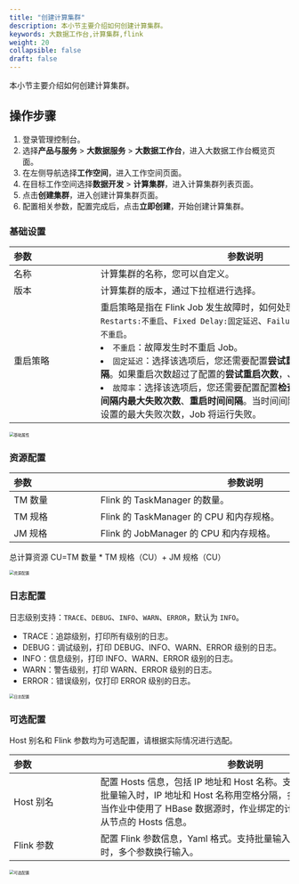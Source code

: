 ```yaml
---
title: "创建计算集群"
description: 本小节主要介绍如何创建计算集群。 
keywords: 大数据工作台,计算集群,flink
weight: 20
collapsible: false
draft: false
---
```


本小节主要介绍如何创建计算集群。

## 操作步骤

1. 登录管理控制台。
2. 选择**产品与服务** > **大数据服务** > **大数据工作台**，进入大数据工作台概览页面。
3. 在左侧导航选择**工作空间**，进入工作空间页面。
4. 在目标工作空间选择**数据开发** > **计算集群**，进入计算集群列表页面。
5. 点击**创建集群**，进入创建计算集群页面。
6. 配置相关参数，配置完成后，点击**立即创建**，开始创建计算集群。

### 基础设置

| <span style="display:inline-block;width:140px">参数</span>  | <span style="display:inline-block;width:520px">参数说明</span>  |
| :------------- | ------------------------------------------------------------ |
| 名称       | 计算集群的名称，您可以自定义。               |
| 版本       | 计算集群的版本，通过下拉框进行选择。              |
| 重启策略    | 重启策略是指在 Flink Job 发生故障时，如何处理 Job。包括`No Restarts:不重启`、`Fixed Delay:固定延迟`、`Failure Rate:故障率`，默认为`不重启`。<li>`不重启`：故障发生时不重启 Job。 <li>`固定延迟`：选择该选项后，您还需要配置**尝试重启次数**和**重启时间间隔**。如果重启次数超过了配置的**尝试重启次数**，Job 将运行失败。<li>`故障率`：选择该选项后，您还需要配置配置**检查故障率时间间隔**、**时间间隔内最大失败次数**、**重启时间间隔**。当时间间隔内发生故障的次数超过设置的最大失败次数，Job 将运行失败。 </span>             |

<img src="/bigdata/dataomnis/_images/cluster_basic.png" alt="基础属性" style="zoom:50%;" />

### 资源配置

| <span style="display:inline-block;width:140px">参数</span>  | <span style="display:inline-block;width:520px">参数说明</span>  |
| :------------- | ------------------------------------------------------------ |
| TM 数量       | Flink 的 TaskManager 的数量。               |
| TM 规格       | Flink 的 TaskManager 的 CPU 和内存规格。              |
| JM 规格       | Flink 的 JobManager 的 CPU 和内存规格。               |

总计算资源 CU=TM 数量 * TM 规格（CU）+ JM 规格（CU）

<img src="/bigdata/dataomnis/_images/cluster_resource.png" alt="资源配置" style="zoom:50%;" />

### 日志配置

日志级别支持：`TRACE`、`DEBUG`、`INFO`、`WARN`、`ERROR`，默认为 `INFO`。

- TRACE：追踪级别，打印所有级别的日志。
- DEBUG：调试级别，打印 DEBUG、INFO、WARN、ERROR 级别的日志。
- INFO：信息级别，打印 INFO、WARN、ERROR 级别的日志。
- WARN：警告级别，打印 WARN、ERROR 级别的日志。
- ERROR：错误级别，仅打印 ERROR 级别的日志。

<img src="/bigdata/dataomnis/_images/cluster_log.png" alt="日志配置" style="zoom:50%;" />

### 可选配置

Host 别名和 Flink 参数均为可选配置，请根据实际情况进行选配。

| <span style="display:inline-block;width:140px">参数</span>  | <span style="display:inline-block;width:520px">参数说明</span>  |
| :------------- | ------------------------------------------------------------ |
| Host 别名       | 配置 Hosts 信息，包括 IP 地址和 Host 名称。支持批量输入和单条输入。批量输入时，IP 地址和 Host 名称用空格分隔，多条配置换行输入。<br>当作业中使用了 HBase 数据源时，作业绑定的计算集群需要配置 HBase 从节点的 Hosts 信息。            |
| Flink 参数      | 配置 Flink 参数信息，Yaml 格式。支持批量输入和单条输入。批量输入时，多个参数换行输入。              |

<img src="/bigdata/dataomnis/_images/cluster_other.png" alt="可选配置" style="zoom:50%;" />





 






